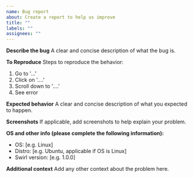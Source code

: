 ```yaml
---
name: Bug report
about: Create a report to help us improve
title: ""
labels: ""
assignees: ""
---
```


**Describe the bug**
A clear and concise description of what the bug is.

**To Reproduce**
Steps to reproduce the behavior:

1. Go to '...'
2. Click on '....'
3. Scroll down to '....'
4. See error

**Expected behavior**
A clear and concise description of what you expected to happen.

**Screenshots**
If applicable, add screenshots to help explain your problem.

**OS and other info (please complete the following information):**

-   OS: [e.g. Linux]
-   Distro: [e.g. Ubuntu, applicable if OS is Linux]
-   Swirl version: [e.g. 1.0.0]

**Additional context**
Add any other context about the problem here.
